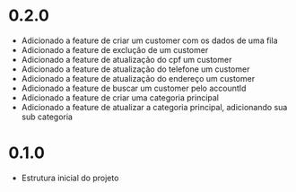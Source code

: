 # 0.2.0
- Adicionado a feature de criar um customer com os dados de uma fila
- Adicionado a feature de exclução de um customer
- Adicionado a feature de atualização do cpf um customer
- Adicionado a feature de atualização do telefone um customer
- Adicionado a feature de atualização do endereço um customer
- Adicionado a feature de buscar um customer pelo accountId
- Adicionado a feature de criar uma categoria principal
- Adicionado a feature de atualizar a categoria principal, adicionando sua sub categoria

# 0.1.0
- Estrutura inicial do projeto